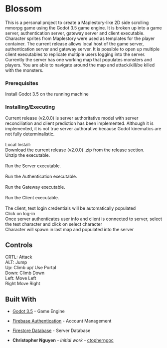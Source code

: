 # Blossom

This is a personal project to create a Maplestory-like 2D side scrolling mmorpg game using the Godot 3.5 game engine. It is broken up into a game server, authentication server, gateway server and client executable.
Character sprites from Maplestory were used as templates for the player container. The current release allows local host of the game server, authentication server and gateway server. It is possible to open up multiple
client executables to replicate multiple users logging into the server. Currently the server has one working map that populates monsters and players. You are able to navigate around the map and attack/kill/be killed with
the monsters.

### Prerequisites

Install Godot 3.5 on the running machine

### Installing/Executing
Current release (v2.0.0) is server authoritative model with server reconciliation and client prediction has been implemented. Although it is implemented, it is not true server authorative because Godot kinematics are not fully determinalistic.<br />
<br />
Local Install: <br />
Download the current release (v2.0.0) .zip from the release section.<br />
Unzip the executable.<br />
<br />
Run the Server executable.<br />
<br />
Run the Authentication executable.<br />
<br />
Run the Gateway executable.<br />
<br />
Run the Client executable.<br />
<br />
The client, test login credentials will be automatically populated<br />
Click on log-in<br />
Once server authenticates user info and client is connected to server, select the test character and click on select character<br />
Character will spawn in last map and populated into the server<br />

## Controls

CRTL: Attack<br />
ALT:     Jump<br />
Up:      Climb up/ Use Portal<br />
Down:    Climb Down<br />
Left:    Move Left<br />
Right    Move Right<br />

## Built With

* [Godot 3.5](https://godotengine.org/article/godot-3-5-cant-stop-wont-stop/) - Game Engine
* [Firebase Authentication](https://firebase.google.com/products/auth) - Account Management
* [Firestore Database](https://firebase.google.com/products/storage) - Server Database

* **Christopher Nguyen** - *Initial work* - [ctopherngoc](https://github.com/ctopherngoc)

